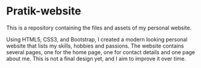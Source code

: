 # Pratik-website
This is a repository containing the files and assets of my personal website.

Using HTML5, CSS3, and Bootstrap, I created a modern looking personal website that lists my skills, hobbies and passions. The website contains several pages, one for the home page, one for contact details and one page about me.
This is not a final design yet, and I aim to improve it over time.
